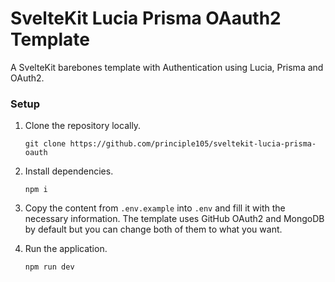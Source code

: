 # SvelteKit Lucia Prisma OAauth2 Template

A SvelteKit barebones template with Authentication using Lucia, Prisma and OAuth2.

### Setup

1. Clone the repository locally.
    ```shell
    git clone https://github.com/principle105/sveltekit-lucia-prisma-oauth
    ```
2. Install dependencies.

    ```shell
    npm i
    ```

3. Copy the content from `.env.example` into `.env` and fill it with the necessary information. The template uses GitHub OAuth2 and MongoDB by default but you can change both of them to what you want.

4. Run the application.

    ```shell
    npm run dev
    ```
